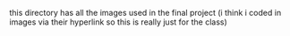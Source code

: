 this directory has all the images used in the final project (i think i coded in images via their hyperlink so this is really just for the class) 
